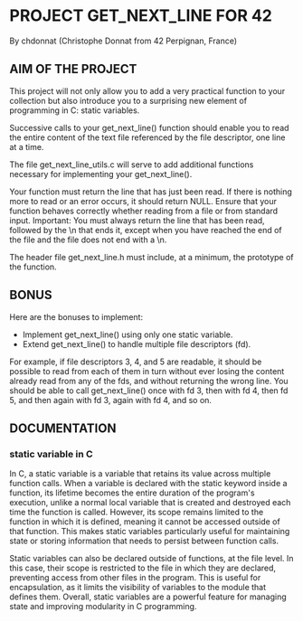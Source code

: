 # PROJECT GET_NEXT_LINE FOR 42
By chdonnat (Christophe Donnat from 42 Perpignan, France)

## AIM OF THE PROJECT
This project will not only allow you to add a very practical function to your collection but also introduce you to a surprising new element of programming in C: static variables.

Successive calls to your get_next_line() function should enable you to read the entire content of the text file referenced by the file descriptor, one line at a time.

The file get_next_line_utils.c will serve to add additional functions necessary for implementing your get_next_line().

Your function must return the line that has just been read.
If there is nothing more to read or an error occurs, it should return NULL.
Ensure that your function behaves correctly whether reading from a file or from standard input.
Important:
You must always return the line that has been read, followed by the \n that ends it, except when you have reached the end of the file and the file does not end with a \n.

The header file get_next_line.h must include, at a minimum, the prototype of the function.

## BONUS
Here are the bonuses to implement:

- Implement get_next_line() using only one static variable.
- Extend get_next_line() to handle multiple file descriptors (fd).
  
For example, if file descriptors 3, 4, and 5 are readable, it should be possible to read from each of them in turn 
without ever losing the content already read from any of the fds, and without returning the wrong line.
You should be able to call get_next_line() once with fd 3, then with fd 4, then fd 5, and then again with fd 3, again with fd 4, and so on.

## DOCUMENTATION
### static variable in C

In C, a static variable is a variable that retains its value across multiple function calls.
When a variable is declared with the static keyword inside a function, its lifetime becomes the entire duration of the program's execution,
unlike a normal local variable that is created and destroyed each time the function is called.
However, its scope remains limited to the function in which it is defined, meaning it cannot be accessed outside of that function.
This makes static variables particularly useful for maintaining state or storing information that needs to persist between function calls.

Static variables can also be declared outside of functions, at the file level.
In this case, their scope is restricted to the file in which they are declared, preventing access from other files in the program.
This is useful for encapsulation, as it limits the visibility of variables to the module that defines them.
Overall, static variables are a powerful feature for managing state and improving modularity in C programming.

